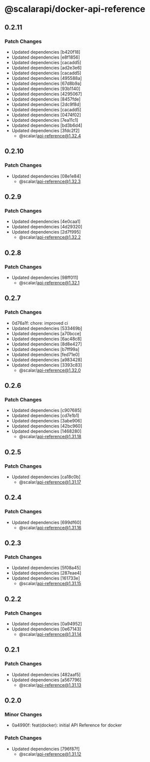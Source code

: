 # @scalarapi/docker-api-reference

## 0.2.11

### Patch Changes

- Updated dependencies [b420f18]
- Updated dependencies [e8f1856]
- Updated dependencies [cacadd5]
- Updated dependencies [ad2e3e6]
- Updated dependencies [cacadd5]
- Updated dependencies [495588a]
- Updated dependencies [67d8b9a]
- Updated dependencies [93b1140]
- Updated dependencies [4295067]
- Updated dependencies [8457fde]
- Updated dependencies [2dc9f8d]
- Updated dependencies [cacadd5]
- Updated dependencies [0474f02]
- Updated dependencies [7ea11c1]
- Updated dependencies [bd3b6d4]
- Updated dependencies [3fdc2f2]
  - @scalar/api-reference@1.32.4

## 0.2.10

### Patch Changes

- Updated dependencies [08e1e84]
  - @scalar/api-reference@1.32.3

## 0.2.9

### Patch Changes

- Updated dependencies [4e0caa1]
- Updated dependencies [4d29320]
- Updated dependencies [2d7f995]
  - @scalar/api-reference@1.32.2

## 0.2.8

### Patch Changes

- Updated dependencies [98ff011]
  - @scalar/api-reference@1.32.1

## 0.2.7

### Patch Changes

- 0d76a1f: chore: improved ci
- Updated dependencies [533469b]
- Updated dependencies [a70bcce]
- Updated dependencies [6ac48c8]
- Updated dependencies [8d8e427]
- Updated dependencies [b7ff99a]
- Updated dependencies [fed71e0]
- Updated dependencies [a983428]
- Updated dependencies [3393c83]
  - @scalar/api-reference@1.32.0

## 0.2.6

### Patch Changes

- Updated dependencies [c907685]
- Updated dependencies [cd7e1b1]
- Updated dependencies [3abe906]
- Updated dependencies [42bc960]
- Updated dependencies [1468280]
  - @scalar/api-reference@1.31.18

## 0.2.5

### Patch Changes

- Updated dependencies [ca18c0b]
  - @scalar/api-reference@1.31.17

## 0.2.4

### Patch Changes

- Updated dependencies [699df60]
  - @scalar/api-reference@1.31.16

## 0.2.3

### Patch Changes

- Updated dependencies [5f08a45]
- Updated dependencies [287eae4]
- Updated dependencies [161733e]
  - @scalar/api-reference@1.31.15

## 0.2.2

### Patch Changes

- Updated dependencies [0a94952]
- Updated dependencies [0e67143]
  - @scalar/api-reference@1.31.14

## 0.2.1

### Patch Changes

- Updated dependencies [482aaf5]
- Updated dependencies [a567796]
  - @scalar/api-reference@1.31.13

## 0.2.0

### Minor Changes

- 0a4990f: feat(docker): initial API Reference for docker

### Patch Changes

- Updated dependencies [796f87f]
  - @scalar/api-reference@1.31.12
